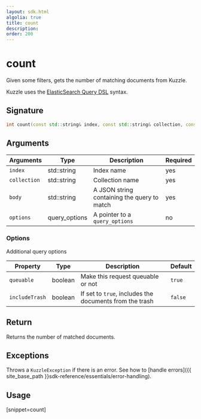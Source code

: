 ```yaml
---
layout: sdk.html
algolia: true
title: count
description:
order: 200
---
```


# count

Given some filters, gets the number of matching documents from Kuzzle.

Kuzzle uses the [ElasticSearch Query DSL](https://www.elastic.co/guide/en/elasticsearch/reference/5.x/query-dsl.html) syntax.

## Signature

```cpp
int count(const std::string& index, const std::string& collection, const std::string& body, kuzzleio::query_options *options)
```

## Arguments

| Arguments | Type | Description | Required |
| --- | --- | --- | --- |
| `index` | std::string | Index name | yes |
| `collection` | std::string | Collection name | yes |
| `body` | std::string | A JSON string containing the query to match | yes |
| `options` | query_options | A pointer to a `query_options` | no |

### Options

Additional query options

| Property   | Type    | Description                       | Default |
| ---------- | ------- | --------------------------------- | ------- |
| `queuable` | boolean | Make this request queuable or not | `true`  |
| `includeTrash` | boolean | If set to `true`, includes the documents from the trash | `false`  |

## Return

Returns the number of matched documents.

## Exceptions

Throws a `KuzzleException` if there is an error. See how to [handle errors]({{ site_base_path }}sdk-reference/essentials/error-handling).

## Usage

[snippet=count]
